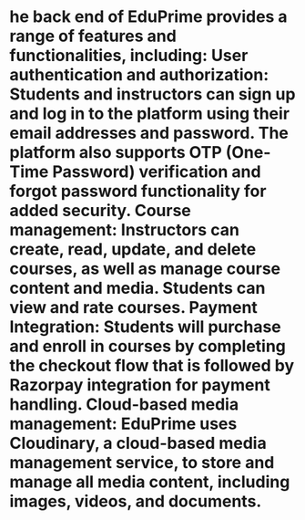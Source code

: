 # he back end of EduPrime provides a range of features and functionalities, including:  User authentication and authorization: Students and instructors can sign up and log in to the platform using their email addresses and password. The platform also supports OTP (One-Time Password) verification and forgot password functionality for added security.  Course management: Instructors can create, read, update, and delete courses, as well as manage course content and media. Students can view and rate courses.  Payment Integration: Students will purchase and enroll in courses by completing the checkout flow that is followed by Razorpay integration for payment handling.  Cloud-based media management: EduPrime uses Cloudinary, a cloud-based media management service, to store and manage all media content, including images, videos, and documents.
